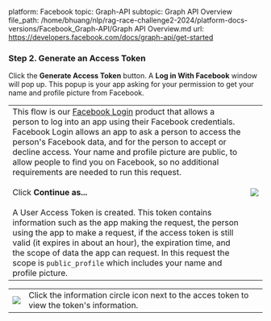 platform: Facebook
topic: Graph-API
subtopic: Graph API Overview
file_path: /home/bhuang/nlp/rag-race-challenge2-2024/platform-docs-versions/Facebook_Graph-API/Graph API Overview.md
url: https://developers.facebook.com/docs/graph-api/get-started


### Step 2. Generate an Access Token

Click the **Generate Access Token** button. A **Log in With Facebook** window will pop up. This popup is your app asking for your permission to get your name and profile picture from Facebook.

|     |     |
| --- | --- |
| This flow is our [Facebook Login](https://developers.facebook.com/docs/facebook-login) product that allows a person to log into an app using their Facebook credentials. Facebook Login allows an app to ask a person to access the person's Facebook data, and for the person to accept or decline access. Your name and profile picture are public, to allow people to find you on Facebook, so no additional requirements are needed to run this request.<br><br>Click **Continue as...**<br><br>A User Access Token is created. This token contains information such as the app making the request, the person using the app to make a request, if the access token is still valid (it expires in about an hour), the expiration time, and the scope of data the app can request. In this request the scope is `public_profile` which includes your name and profile picture. | ![](https://scontent-cdg4-3.xx.fbcdn.net/v/t39.2365-6/231956490_308313234407833_1605768375436620205_n.png?_nc_cat=106&ccb=1-7&_nc_sid=e280be&_nc_ohc=hbftUPteRbYAX_D7LLx&_nc_ht=scontent-cdg4-3.xx&oh=00_AfC3hs11ArhwMcojKlD1lXsFnbRHJ-SuhtXtjWgIxQbtCQ&oe=65D585AE) |

|     |     |
| --- | --- |
| ![](https://scontent-cdg4-2.xx.fbcdn.net/v/t39.2365-6/232991718_592378688435455_3147910228443606263_n.png?_nc_cat=109&ccb=1-7&_nc_sid=e280be&_nc_ohc=8uWNMGbSDoAAX-_x18G&_nc_ht=scontent-cdg4-2.xx&oh=00_AfDSkL2isgCmFyaVEMCuxvPYmv043i2rXkO8jLqaKNCz2A&oe=65D58A34) | Click the information circle icon next to the acces token to view the token's information. |